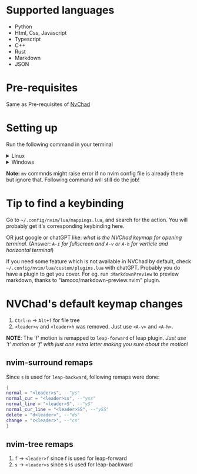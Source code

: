 # Supported languages
- Python
- Html, Css, Javascript
- Typescript
- C++
- Rust
- Markdown
- JSON
# Pre-requisites
Same as Pre-requisites of [NvChad](https://nvchad.com/docs/quickstart/install)

# Setting up
Run the following command in your terminal
<details>
<summary>Linux</summary>

```terminal
mv ~/.config/nvim ~/.config/nvim-backup
mv ~/.local/share/nvim ~/.local/share/nvim-backup
git clone https://github.com/Suryansh-Dey/nvim-config.git ~/.config/nvim
```
</details>
<details>
<summary>Windows</summary>

```terminal
mv $HOME/AppData/Local/nvim $HOME/AppData/Local/nvim-backup
mv $HOME/AppData/Local/nvim-data $HOME/AppData/Local/nvim-data-backup
git clone https://github.com/Suryansh-Dey/nvim-config.git $HOME/AppData/Local/nvim
```
</details>

**Note:** `mv` commnds might raise error if no nvim config file is already there but ignore that. Following command will still do the job!

# Tip to find a keybinding
Go to `~/.config/nvim/lua/mappings.lua`, and search for the action. You will probably get it's corresponding keybinding here.

OR just google or chatGPT like: *what is the NVChad keymap for opening terminal*. (Answer: *`A-i` for fullscreen and `A-v` or `A-h` for verticle and horizontal terminal*)

If you need some feature which is not available in NVChad by default, check `~/.config/nvim/lua/custom/plugins.lua` with chatGPT. Probably you do have a plugin to get you cover. For eg. run `:MarkdownPreview` to preview markdown, thanks to "iamcco/markdown-preview.nvim" plugin.

# NVChad's default keymap changes
1. `Ctrl-n` -> `Alt+f` for file tree
2. `<leader>v` and `<leader>h` was removed. Just use `<A-v>` and `<A-h>`.

**NOTE**: The 'f' motion is remapped to `leap-forward` of leap plugin. *Just use 't' motion or 'f' with just one extra letter making you sure about the motion!*

## nvim-surround remaps
Since `s` is used for `leap-backward`, following remaps were done:
``` lua
{
normal = "<leader>s", --"ys"
normal_cur = "<leader>ss", --"yss"
normal_line = "<leader>S", --"yS"
normal_cur_line = "<leader>SS", --"ySS"
delete = "d<leader>", --"ds"
change = "c<leader>", --"cs"
}
```
## nvim-tree remaps
1. `f` -> `<leader>f` since f is used for leap-forward
2. `s` -> `<leader>s` since s is used for leap-backward
